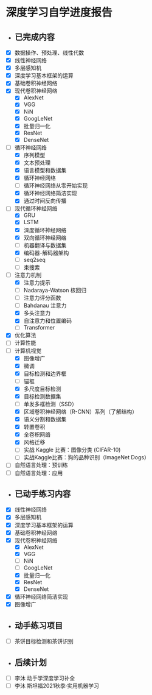 深度学习自学进度报告
===================
- ## 已完成内容 ##
- [x] 数据操作、预处理、线性代数
- [x] 线性神经网络
- [x] 多层感知机
- [x] 深度学习基本框架的运算
- [x] 基础卷积神经网络
- [x] 现代卷积神经网络
    - [x] AlexNet
    - [x] VGG
    - [x] NiN
    - [x] GoogLeNet
    - [x] 批量归一化
    - [x] ResNet
    - [x] DenseNet
- [ ] 循环神经网络
    - [x] 序列模型
    - [x] 文本预处理
    - [x] 语言模型和数据集
    - [x] 循环神经网络
    - [ ] 循环神经网络从零开始实现
    - [x] 循环神经网络简洁实现
    - [x] 通过时间反向传播
 - [ ] 现代循环神经网络
    - [x] GRU
    - [x] LSTM
    - [x] 深度循环神经网络
    - [x] 双向循环神经网络
    - [ ] 机器翻译与数据集
    - [x] 编码器-解码器架构
    - [ ] seq2seq
    - [ ] 束搜索
 - [ ] 注意力机制
    - [x] 注意力提示
    - [ ] Nadaraya-Watson 核回归
    - [ ] 注意力评分函数
    - [ ] Bahdanau 注意力
    - [x] 多头注意力
    - [x] 自注意力和位置编码
    - [ ] Transformer
 - [x] 优化算法
 - [ ] 计算性能
 - [ ] 计算机视觉
    - [x] 图像增广
    - [x] 微调
    - [x] 目标检测和边界框
    - [ ] 锚框
    - [x] 多尺度目标检测
    - [x] 目标检测数据集
    - [ ] 单发多框检测（SSD）
    - [x] 区域卷积神经网络（R-CNN）系列（了解结构）
    - [x] 语义分割和数据集
    - [x] 转置卷积
    - [x] 全卷积网络
    - [x] 风格迁移
    - [ ] 实战 Kaggle 比赛：图像分类 (CIFAR-10)
    - [ ] 实战Kaggle比赛：狗的品种识别（ImageNet Dogs）
 - [ ] 自然语言处理：预训练
 - [ ] 自然语言处理：应用

- ## 已动手练习内容 ##
- [x] 线性神经网络
- [x] 多层感知机
- [x] 深度学习基本框架的运算
- [x] 基础卷积神经网络
- [x] 现代卷积神经网络
    - [x] AlexNet
    - [x] VGG
    - [ ] NiN
    - [ ] GoogLeNet
    - [x] 批量归一化
    - [x] ResNet
    - [x] DenseNet
- [x] 循环神经网络简洁实现
- [x] 图像增广

- ## 动手练习项目 ##
- [ ] 茶饼目标检测和茶饼识别

- ## 后续计划 ##
- [ ] 李沐 动手学深度学习补全
- [ ] 李沐 斯坦福2021秋季·实用机器学习
